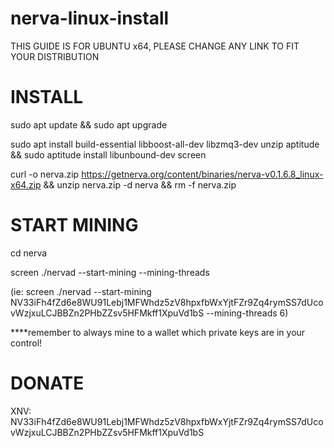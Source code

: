 # nerva-linux-install
THIS GUIDE IS FOR UBUNTU x64, PLEASE CHANGE ANY LINK TO FIT YOUR DISTRIBUTION

# INSTALL
sudo apt update && sudo apt upgrade

sudo apt install build-essential libboost-all-dev libzmq3-dev unzip aptitude && sudo aptitude install libunbound-dev screen

curl -o nerva.zip https://getnerva.org/content/binaries/nerva-v0.1.6.8_linux-x64.zip && unzip nerva.zip -d nerva && rm -f nerva.zip

# START MINING
cd nerva

screen ./nervad --start-mining <your-address> --mining-threads <number-of-threads>
  
(ie: screen ./nervad --start-mining NV33iFh4fZd6e8WU91Lebj1MFWhdz5zV8hpxfbWxYjtFZr9Zq4rymSS7dUcovWzjxuLCJBBZn2PHbZZsv5HFMkff1XpuVd1bS --mining-threads 6)

****remember to always mine to a wallet which private keys are in your control!

# DONATE
XNV: NV33iFh4fZd6e8WU91Lebj1MFWhdz5zV8hpxfbWxYjtFZr9Zq4rymSS7dUcovWzjxuLCJBBZn2PHbZZsv5HFMkff1XpuVd1bS

